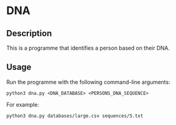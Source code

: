 # DNA

## Description

This is a programme that identifies a person based on their DNA.

## Usage

Run the programme with the following command-line arguments:

```
python3 dna.py <DNA_DATABASE> <PERSONS_DNA_SEQUENCE>
```

For example:

```
python3 dna.py databases/large.csv sequences/5.txt
```
